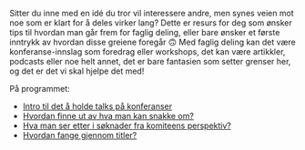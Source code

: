 Sitter du inne med en idé du tror vil interessere andre, men synes veien mot noe som er klart for å deles virker lang? Dette er resurs for deg som ønsker tips til hvordan man går frem for faglig deling, eller bare ønsker et første inntrykk av hvordan disse greiene foregår :upside_down_face: Med faglig deling kan det være konferanse-innslag som foredrag eller workshops, det kan være artikkler, podcasts eller noe helt annet, det er bare fantasien som setter grenser her, og det er det vi skal hjelpe det med!

På programmet:

- [Intro til det å holde talks på konferanser](/cfp/sider/intro-til-talks/)
- [Hvordan finne ut av hva man kan snakke om?](/cfp/sider/noe-a-snakke-om/)
- [Hva man ser etter i søknader fra komiteens perspektiv?](/cfp/sider/komiteens-perspektiv/)
- [Hvordan fange gjennom titler?](/cfp/sider/titler/)
